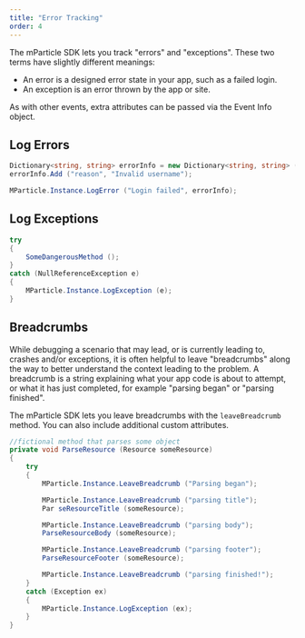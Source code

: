 ```yaml
---
title: "Error Tracking"
order: 4
---
```


The mParticle SDK lets you track "errors" and "exceptions". These two terms have slightly different meanings:

* An error is a designed error state in your app, such as a failed login.
* An exception is an error thrown by the app or site.

As with other events, extra attributes can be passed via the Event Info object.

## Log Errors

~~~cs
Dictionary<string, string> errorInfo = new Dictionary<string, string> ();		
errorInfo.Add ("reason", "Invalid username");		

MParticle.Instance.LogError ("Login failed", errorInfo);		
~~~


## Log Exceptions

~~~csharp		
try		
{		
    SomeDangerousMethod ();		
}		
catch (NullReferenceException e)		
{		
    MParticle.Instance.LogException (e);		
}		
~~~


## Breadcrumbs

While debugging a scenario that may lead, or is currently leading to, crashes and/or exceptions, it is often helpful to leave "breadcrumbs" along the way to better understand the context leading to the problem. A breadcrumb is a string explaining what your app code is about to attempt, or what it has just completed, for example "parsing began" or "parsing finished".

The mParticle SDK lets you leave breadcrumbs with the `leaveBreadcrumb` method. You can also include additional custom attributes.

~~~cs		
//fictional method that parses some object		
private void ParseResource (Resource someResource)		
{		
    try		
    {		
        MParticle.Instance.LeaveBreadcrumb ("Parsing began");		

        MParticle.Instance.LeaveBreadcrumb ("parsing title");		
        Par seResourceTitle (someResource);		

        MParticle.Instance.LeaveBreadcrumb ("parsing body");		
        ParseResourceBody (someResource);		

        MParticle.Instance.LeaveBreadcrumb ("parsing footer");		
        ParseResourceFooter (someResource);		

        MParticle.Instance.LeaveBreadcrumb ("parsing finished!");		
    }		
    catch (Exception ex)		
    {		
        MParticle.Instance.LogException (ex);		
    }		
}		
~~~
